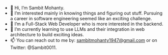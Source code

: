 - 👋 Hi, I’m Sambit Mohanty.
- 👀 I’m interested mainly in knowing things and figuring out stuff. Pursuing a career in software engineering seemed like an exciting challenge.
- 🌱 I’m a Full-Stack Web Developer who is more interested in the backend.
- 💞️ I’m currently learning to use LLMs and their integration in web architecture to build exciting ideas.
- 📫 You can reach out to me by: sambitmohanty1947@gmail.com or on Twitter: @Sambit0011.

<!---
sambit826059/sambit826059 is a ✨ special ✨ repository because its `README.md` (this file) appears on your GitHub profile.
You can click the Preview link to take a look at your changes.
--->
